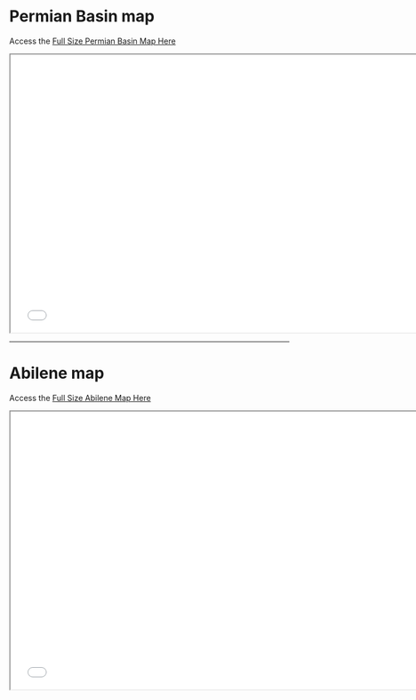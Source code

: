# Permian Basin map
Access the [Full Size Permian Basin Map Here](https://ircdanielwright.github.io/pbmap.htm)
<iframe src="pbmap.htm" height="500" width="750"></iframe>

---------------------------------------------------------------------------------------

# Abilene map
Access the [Full Size Abilene Map Here](https://ircdanielwright.github.io/map.htm)
<iframe src="map.htm" height="500" width="750"></iframe>
